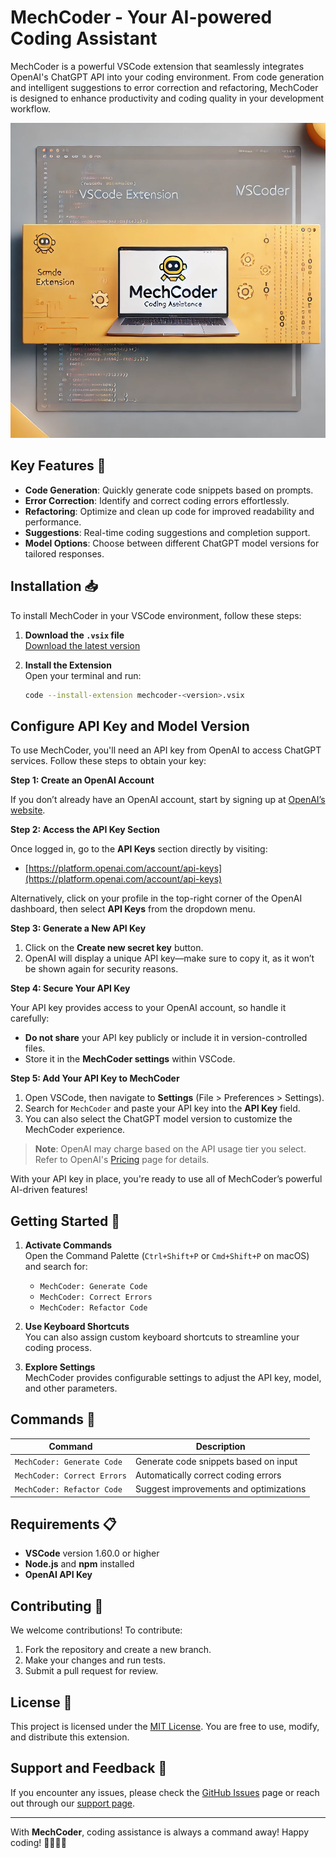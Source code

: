 # MechCoder - Your AI-powered Coding Assistant

MechCoder is a powerful VSCode extension that seamlessly integrates OpenAI's ChatGPT API into your coding environment. From code generation and intelligent suggestions to error correction and refactoring, MechCoder is designed to enhance productivity and coding quality in your development workflow.

![MechCoder Banner](./assets/mechcoder-banner.png)

## Key Features 🚀

- **Code Generation**: Quickly generate code snippets based on prompts.
- **Error Correction**: Identify and correct coding errors effortlessly.
- **Refactoring**: Optimize and clean up code for improved readability and performance.
- **Suggestions**: Real-time coding suggestions and completion support.
- **Model Options**: Choose between different ChatGPT model versions for tailored responses.

## Installation 📥

To install MechCoder in your VSCode environment, follow these steps:

1. **Download the `.vsix` file**  
   [Download the latest version](https://github.com/ignorantrahul/mechcoder/releases)

2. **Install the Extension**  
   Open your terminal and run:

   ```bash
   code --install-extension mechcoder-<version>.vsix
   ```

## Configure API Key and Model Version

To use MechCoder, you'll need an API key from OpenAI to access ChatGPT services. Follow these steps to obtain your key:

**Step 1: Create an OpenAI Account**

If you don’t already have an OpenAI account, start by signing up at [OpenAI’s website](https://platform.openai.com/signup).

**Step 2: Access the API Key Section**

Once logged in, go to the **API Keys** section directly by visiting:

- [https://platform.openai.com/account/api-keys](https://platform.openai.com/account/api-keys)

Alternatively, click on your profile in the top-right corner of the OpenAI dashboard, then select **API Keys** from the dropdown menu.

**Step 3: Generate a New API Key**

1. Click on the **Create new secret key** button.
2. OpenAI will display a unique API key—make sure to copy it, as it won’t be shown again for security reasons.

**Step 4: Secure Your API Key**

Your API key provides access to your OpenAI account, so handle it carefully:

- **Do not share** your API key publicly or include it in version-controlled files.
- Store it in the **MechCoder settings** within VSCode.

**Step 5: Add Your API Key to MechCoder**

1. Open VSCode, then navigate to **Settings** (File > Preferences > Settings).
2. Search for `MechCoder` and paste your API key into the **API Key** field.
3. You can also select the ChatGPT model version to customize the MechCoder experience.

> **Note**: OpenAI may charge based on the API usage tier you select. Refer to OpenAI's [Pricing](https://openai.com/pricing) page for details.

With your API key in place, you're ready to use all of MechCoder’s powerful AI-driven features!

## Getting Started 🌱

1. **Activate Commands**  
   Open the Command Palette (`Ctrl+Shift+P` or `Cmd+Shift+P` on macOS) and search for:

   - `MechCoder: Generate Code`
   - `MechCoder: Correct Errors`
   - `MechCoder: Refactor Code`

2. **Use Keyboard Shortcuts**  
   You can also assign custom keyboard shortcuts to streamline your coding process.

3. **Explore Settings**  
   MechCoder provides configurable settings to adjust the API key, model, and other parameters.

## Commands 📜

| Command                     | Description                            |
| --------------------------- | -------------------------------------- |
| `MechCoder: Generate Code`  | Generate code snippets based on input  |
| `MechCoder: Correct Errors` | Automatically correct coding errors    |
| `MechCoder: Refactor Code`  | Suggest improvements and optimizations |

## Requirements 📋

- **VSCode** version 1.60.0 or higher
- **Node.js** and **npm** installed
- **OpenAI API Key**

## Contributing 🤝

We welcome contributions! To contribute:

1. Fork the repository and create a new branch.
2. Make your changes and run tests.
3. Submit a pull request for review.

## License 📄

This project is licensed under the [MIT License](LICENSE.md). You are free to use, modify, and distribute this extension.

## Support and Feedback 💬

If you encounter any issues, please check the [GitHub Issues](https://github.com/ignorantrahul/mechcoder/issues) page or reach out through our [support page](https://github.com/ignorantrahul/mechcoder).

---

With **MechCoder**, coding assistance is always a command away! Happy coding! 👨‍💻👩‍💻
